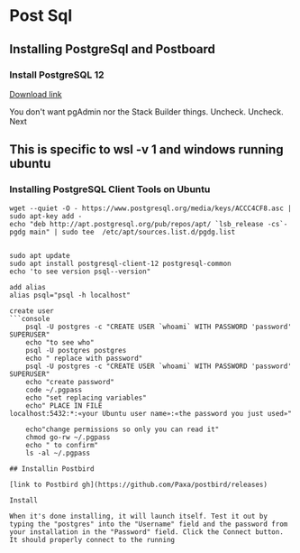 # Post Sql

## Installing PostgreSql and Postboard
### Install PostgreSQL 12
[Download link](https://www.enterprisedb.com/downloads/postgres-postgresql-downloads)


You don't want pgAdmin nor the Stack Builder things. Uncheck. Uncheck. Next


## This is specific to wsl -v 1 and windows running ubuntu

### Installing PostgreSQL Client Tools on Ubuntu
	wget --quiet -O - https://www.postgresql.org/media/keys/ACCC4CF8.asc | sudo apt-key add -
	echo "deb http://apt.postgresql.org/pub/repos/apt/ `lsb_release -cs`-pgdg main" | sudo tee  /etc/apt/sources.list.d/pgdg.list
	
	
	sudo apt update
	sudo apt install postgresql-client-12 postgresql-common
	echo 'to see version psql--version"
```
add alias
alias psql="psql -h localhost"

create user
```console
	psql -U postgres -c "CREATE USER `whoami` WITH PASSWORD 'password' SUPERUSER"
	echo "to see who"
	psql -U postgres postgres
	echo " replace with password"
	psql -U postgres -c "CREATE USER `whoami` WITH PASSWORD 'password' SUPERUSER"
	echo "create password"
	code ~/.pgpass
	echo "set replacing variables"
	echo" PLACE IN FILE 
localhost:5432:*:«your Ubuntu user name»:«the password you just used»"

	echo"change permissions so only you can read it"
	chmod go-rw ~/.pgpass
	echo " to confirm"
	ls -al ~/.pgpass

## Installin Postbird 

[link to Postbird gh](https://github.com/Paxa/postbird/releases)

Install

When it's done installing, it will launch itself. Test it out by typing the "postgres" into the "Username" field and the password from your installation in the "Password" field. Click the Connect button. It should properly connect to the running

